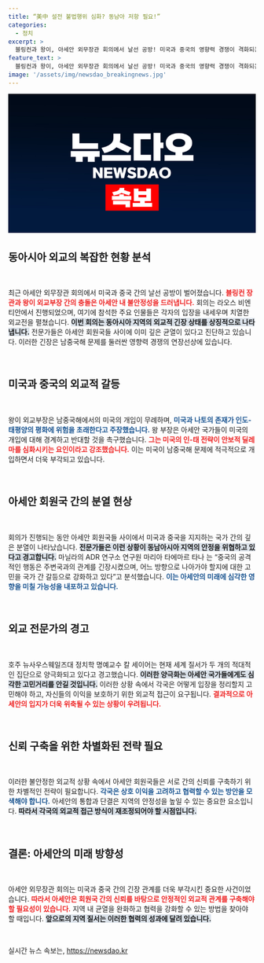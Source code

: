 ```yaml
---
title: “美中 설전 불법행위 심화? 동남아 저항 필요!”
categories:
  - 정치
excerpt: >
  블링컨과 왕이, 아세안 외무장관 회의에서 날선 공방! 미국과 중국의 영향력 경쟁이 격화되는 가운데, 아세안 내부의 심각한 균열도 드러났다. 각국의 다양한 입장이 부각되는 현 상황은 앞으로의 외교에 큰 변수가 될 전망이다.
feature_text: >
  블링컨과 왕이, 아세안 외무장관 회의에서 날선 공방! 미국과 중국의 영향력 경쟁이 격화되는 가운데, 아세안 내부의 심각한 균열도 드러났다. 각국의 다양한 입장이 부각되는 현 상황은 앞으로의 외교에 큰 변수가 될 전망이다.
image: '/assets/img/newsdao_breakingnews.jpg'
---
```


<p><img src="/assets/img/newsdao_breakingnews.jpg" alt="cryptoinkorea 속보" /></p>

<h2 data-ke-size="size26">동아시아 외교의 복잡한 현황 분석</h2>

<p data-ke-size="size16">&nbsp;</p>

<p data-ke-size="size16">최근 아세안 외무장관 회의에서 미국과 중국 간의 날선 공방이 벌어졌습니다. <b><span style="color: #ee2323;">블링컨 장관과 왕이 외교부장 간의 충돌은 아세안 내 불안정성을 드러냅니다.</span></b> 회의는 라오스 비엔티안에서 진행되었으며, 여기에 참석한 주요 인물들은 각자의 입장을 내세우며 치열한 외교전을 펼쳤습니다. <b><span style="background-color: #21538527;">이번 회의는 동아시아 지역의 외교적 긴장 상태를 상징적으로 나타냅니다.</span></b> 전문가들은 아세안 회원국들 사이에 이미 깊은 균열이 있다고 진단하고 있습니다. 이러한 긴장은 남중국해 문제를 둘러싼 영향력 경쟁의 연장선상에 있습니다.</p>

<p data-ke-size="size16">&nbsp;</p>

<h2 data-ke-size="size26">미국과 중국의 외교적 갈등</h2>

<p data-ke-size="size16">&nbsp;</p>

<p data-ke-size="size16">왕이 외교부장은 남중국해에서의 미국의 개입이 무례하며, <b><span style="color: #1a5490;">미국과 나토의 존재가 인도-태평양의 평화에 위험을 초래한다고 주장했습니다.</span></b> 왕 부장은 아세안 국가들이 미국의 개입에 대해 경계하고 반대할 것을 촉구했습니다. <b><span style="color: #ee2323;">그는 미국의 인-태 전략이 안보적 딜레마를 심화시키는 요인이라고 강조했습니다.</span></b> 이는 미국이 남중국해 문제에 적극적으로 개입하면서 더욱 부각되고 있습니다.</p>

<p data-ke-size="size16">&nbsp;</p>

<h2 data-ke-size="size26">아세안 회원국 간의 분열 현상</h2>

<p data-ke-size="size16">&nbsp;</p>

<p data-ke-size="size16">회의가 진행되는 동안 아세안 회원국들 사이에서 미국과 중국을 지지하는 국가 간의 깊은 분열이 나타났습니다. <b><span style="background-color: #21538527;">전문가들은 이런 상황이 동남아시아 지역의 안정을 위협하고 있다고 경고합니다.</span></b> 마닐라의 ADR 연구소 연구원 마리아 타에마르 타나 는 “중국의 공격적인 행동은 주변국과의 관계를 긴장시켰으며, 어느 방향으로 나아가야 할지에 대한 고민을 국가 간 갈등으로 강화하고 있다”고 분석했습니다. <b><span style="color: #1a5490;">이는 아세안의 미래에 심각한 영향을 미칠 가능성을 내포하고 있습니다.</span></b></p>

<p data-ke-size="size16">&nbsp;</p>

<h2 data-ke-size="size26">외교 전문가의 경고</h2>

<p data-ke-size="size16">&nbsp;</p>

<p data-ke-size="size16">호주 뉴사우스웨일즈대 정치학 명예교수 칼 세이어는 현재 세계 질서가 두 개의 적대적인 집단으로 양극화되고 있다고 경고했습니다. <b><span style="background-color: #21538527;">이러한 양극화는 아세안 국가들에게도 심각한 고민거리를 안길 것입니다.</span></b> 이러한 상황 속에서 각국은 어떻게 입장을 정리할지 고민해야 하고, 자신들의 이익을 보호하기 위한 외교적 접근이 요구됩니다. <b><span style="color: #ee2323;">결과적으로 아세안의 입지가 더욱 위축될 수 있는 상황이 우려됩니다.</span></b></p>

<p data-ke-size="size16">&nbsp;</p>

<h2 data-ke-size="size26">신뢰 구축을 위한 차별화된 전략 필요</h2>

<p data-ke-size="size16">&nbsp;</p>

<p data-ke-size="size16">이러한 불안정한 외교적 상황 속에서 아세안 회원국들은 서로 간의 신뢰를 구축하기 위한 차별적인 전략이 필요합니다. <b><span style="color: #1a5490;">각국은 상호 이익을 고려하고 협력할 수 있는 방안을 모색해야 합니다.</span></b> 아세안의 통합과 단결은 지역의 안정성을 높일 수 있는 중요한 요소입니다. <b><span style="background-color: #21538527;">따라서 각국의 외교적 접근 방식이 재조정되어야 할 시점입니다.</span></b></p>

<p data-ke-size="size16">&nbsp;</p>

<h2 data-ke-size="size26">결론: 아세안의 미래 방향성</h2>

<p data-ke-size="size16">&nbsp;</p>

<p data-ke-size="size16">아세안 외무장관 회의는 미국과 중국 간의 긴장 관계를 더욱 부각시킨 중요한 사건이었습니다. <b><span style="color: #ee2323;">따라서 아세안은 회원국 간의 신뢰를 바탕으로 안정적인 외교적 관계를 구축해야 할 필요성이 있습니다.</span></b> 지역 내 균열을 완화하고 협력을 강화할 수 있는 방법을 찾아야 할 때입니다. <b><span style="background-color: #21538527;">앞으로의 지역 질서는 이러한 협력의 성과에 달려 있습니다.</span></b></p> 

<p data-ke-size="size16">&nbsp;</p>
실시간 뉴스 속보는, <a href="https://newsdao.kr" rel="dofollow">https://newsdao.kr</a>


